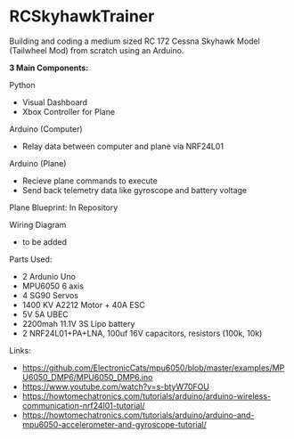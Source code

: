# RCSkyhawkTrainer
Building and coding a medium sized RC 172 Cessna Skyhawk Model (Tailwheel Mod) from scratch using an Arduino.

**3 Main Components:**

Python
- Visual Dashboard
- Xbox Controller for Plane

Arduino (Computer)
- Relay data between computer and plane via NRF24L01

Arduino (Plane)
- Recieve plane commands to execute
- Send back telemetry data like gyroscope and battery voltage


Plane Blueprint: In Repository

Wiring Diagram
- to be added

Parts Used:
- 2 Ardunio Uno
- MPU6050 6 axis
- 4 SG90 Servos
- 1400 KV A2212 Motor + 40A ESC
- 5V 5A UBEC
- 2200mah 11.1V 3S Lipo battery
- 2 NRF24L01+PA+LNA, 100uf 16V capacitors, resistors (100k, 10k)

Links:
- https://github.com/ElectronicCats/mpu6050/blob/master/examples/MPU6050_DMP6/MPU6050_DMP6.ino
- https://www.youtube.com/watch?v=s-btyW70FOU
- https://howtomechatronics.com/tutorials/arduino/arduino-wireless-communication-nrf24l01-tutorial/
- https://howtomechatronics.com/tutorials/arduino/arduino-and-mpu6050-accelerometer-and-gyroscope-tutorial/
